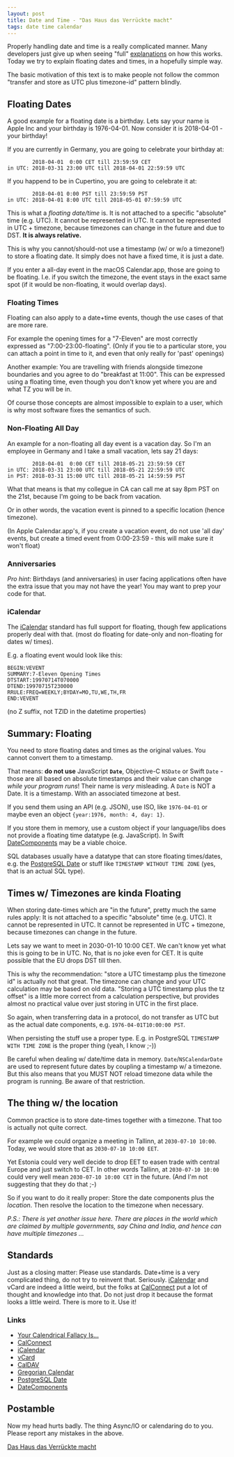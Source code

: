 ```yaml
---
layout: post
title: Date and Time - "Das Haus das Verrückte macht"
tags: date time calendar
---
```


Properly handling date and time is a really complicated manner.
Many developers just give up when seeing "full"
[explanations](http://yourcalendricalfallacyis.com)
on how this works.
Today we try to explain floating dates and times, in a hopefully simple way.

The basic motivation of this text is to make people not follow the common
"transfer and store as UTC plus timezone-id"
pattern blindly.

## Floating Dates

A good example for a floating date is a birthday.
Lets say your name is Apple Inc and your birthday is 1976-04-01.
Now consider it is 2018-04-01 - your birthday!

If you are currently in Germany, you are going to celebrate your birthday at:

            2018-04-01  0:00 CET till 23:59:59 CET
    in UTC: 2018-03-31 23:00 UTC till 2018-04-01 22:59:59 UTC

If you happend to be in Cupertino, you  are going to celebrate it at:

            2018-04-01 0:00 PST till 23:59:59 PST
    in UTC: 2018-04-01 8:00 UTC till 2018-05-01 07:59:59 UTC

This is what a *floating date/time* is.
It is not attached to a specific "absolute" time (e.g. UTC).
It cannot be represented in UTC.
It cannot be represented in UTC + timezone, because timezones can change in
the future and due to DST.
**It is always relative.**

This is why you cannot/should-not use a timestamp (w/ or w/o a timezone!)
to store a floating date.
It simply does not have a fixed time, it is just a date.

If you enter a all-day event in the macOS Calendar.app,
those are going to be floating.
I.e. if you switch the timezone, the event stays in the exact same spot
(if it would be non-floating, it would overlap days).

### Floating Times

Floating can also apply to a date+time events, though the use cases of that are
more rare.

For example the opening times for a "7-Eleven" are most correctly expressed as 
"7:00-23:00-floating".
(Only if you tie to a particular store, you can attach a point in time to it,
 and even that only really for 'past' openings)

Another example: You are travelling with friends alongside timezone 
boundaries and you agree to do "breakfast at 11:00". This can be expressed using
a floating time, even though you don't know yet where you are and what TZ you
will be in.

Of course those concepts are almost impossible to explain to a user,
which is why most software fixes the semantics of such.

### Non-Floating All Day

An example for a non-floating all day event is a vacation day.
So I'm an employee in Germany and I take a small vacation, lets say 21 days:

            2018-04-01  0:00 CET till 2018-05-21 23:59:59 CET
    in UTC: 2018-03-31 23:00 UTC till 2018-05-21 22:59:59 UTC
    in PST: 2018-03-31 15:00 UTC till 2018-05-21 14:59:59 PST
    
What that means is that my collegue in CA can call me at say 8pm PST
on the 21st, because I'm going to be back from vacation.

Or in other words, the vacation event is pinned to a specific location
(hence timezone).

(In Apple Calendar.app's, if you create a vacation event, do not use 'all 
 day' events, but create a timed event from 0:00-23:59 - this will make sure
 it won't float)

### Anniversaries

*Pro hint*:
Birthdays (and anniversaries) in user facing applications often have the 
extra issue that you may not have the year!
You may want to prep your code for that.


### iCalendar

The [iCalendar](https://en.wikipedia.org/wiki/ICalendar) standard
has full support for floating, though few applications properly deal with
that. (most do floating for date-only and non-floating for dates w/ times).

E.g. a floating event would look like this:

```icalendar
BEGIN:VEVENT
SUMMARY:7-Eleven Opening Times
DTSTART:19970714T070000
DTEND:19970715T230000
RRULE:FREQ=WEEKLY;BYDAY=MO,TU,WE,TH,FR
END:VEVENT
```

(no Z suffix, not TZID in the datetime properties)

## Summary: Floating

You need to store floating dates and times as the original values.
You cannot convert them to a timestamp.

That means: **do not use** JavaScript **`Date`**, Objective-C `NSDate` or Swift `Date` -
those are all based on absolute timestamps and their value can change
*while your program runs*!
Their name is *very* misleading. A `Date` is NOT a Date. It is a timestamp.
With an associated timezone at best.

If you send them using an API (e.g. JSON), use ISO, like `1976-04-01` or maybe
even an object `{year:1976, month: 4, day: 1}`.

If you store them in memory, use a custom object if your language/libs does not
provide a floating time datatype (e.g. JavaScript).
In Swift 
[DateComponents](https://developer.apple.com/documentation/foundation/datecomponents)
may be a viable choice.

SQL databases usually have a datatype that can store floating times/dates,
e.g. the
[PostgreSQL Date](https://www.postgresql.org/docs/current/static/datatype-datetime.html)
or stuff like `TIMESTAMP WITHOUT TIME ZONE` (yes, that is an actual SQL type).


## Times w/ Timezones are kinda Floating

When storing date-times which are "in the future",
pretty much the same rules apply:
It is not attached to a specific "absolute" time (e.g. UTC).
It cannot be represented in UTC.
It cannot be represented in UTC + timezone, because timezones can change in
the future.

Lets say we want to meet in 2030-01-10 10:00 CET.
We can't know yet what this is going to be in UTC.
No, that is no joke even for CET. It is quite possible that the EU
drops DST till then.

This is why the recommendation: "store a UTC timestamp plus the timezone id"
is actually not that great. The timezone can change and your UTC calculation
may be based on old data.
"Storing a UTC timestamp plus the tz offset" is a little more correct from a
calculation perspective, but provides almost no practical value over just 
storing in UTC in the first place.

So again, when transferring data in a protocol, do not transfer as UTC but
as the actual date components, e.g. `1976-04-01T10:00:00 PST`.

When persisting the stuff use a proper type. E.g. in PostgreSQL
`TIMESTAMP WITH TIME ZONE`
is the proper thing (yeah, I know ;-))

Be careful when dealing w/ date/time data in memory.
`Date`/`NSCalendarDate`
are used to represent future dates by coupling a timestamp w/ a timezone.
But this also means that you MUST NOT reload timezone data
while the program is running. Be aware of that restriction.


## The thing w/ the location

Common practice is to store date-times together with a timezone.
That too is actually not quite correct.

For example we could organize a meeting in Tallinn, at `2030-07-10 10:00`.
Today, we would store that as `2030-07-10 10:00 EET`.

Yet Estonia could very well decide to drop EET to easen trade with central 
Europe and just switch to CET.
In other words Tallinn, at `2030-07-10 10:00` could very well mean 
`2030-07-10 10:00 CET` in the future.
(And I'm not suggesting that they do that ;-)

So if you want to do it really proper: Store the date components plus the
*location*. Then resolve the location to the timezone when necessary.

*P.S.: There is yet another issue here. There are places in the world which
are claimed by multiple governments, say China and India, and hence can have
multiple timezones ...*


## Standards

Just as a closing matter:
Please use standards.
Date+time is a very complicated thing, do not try to reinvent that.
Seriously.
[iCalendar](https://en.wikipedia.org/wiki/ICalendar)
and vCard
are indeed a little weird, but the folks at 
[CalConnect](https://www.calconnect.org/)
put a lot of thought and knowledge into that.
Do not just drop it because the format looks a little weird.
There is more to it.
Use it!


### Links

- [Your Calendrical Fallacy Is...](http://yourcalendricalfallacyis.com)
- [CalConnect](https://www.calconnect.org/)
- [iCalendar](https://en.wikipedia.org/wiki/ICalendar)
- [vCard](https://en.wikipedia.org/wiki/VCard)
- [CalDAV](http://caldav.de/)
- [Gregorian Calendar](https://en.wikipedia.org/wiki/Gregorian_calendar)
- [PostgreSQL Date](https://www.postgresql.org/docs/current/static/datatype-datetime.html)
- [DateComponents](https://developer.apple.com/documentation/foundation/datecomponents)

## Postamble

Now my head hurts badly. The thing Async/IO or calendaring do to you.
Please report any mistakes in the above.

[Das Haus das Verrückte macht](https://www.youtube.com/watch?v=lIiUR2gV0xk)
